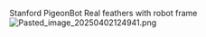 Stanford PigeonBot
Real feathers with robot frame
![Pasted\_image\_20250402124941.png](pasted_image_20250402124941.png)

